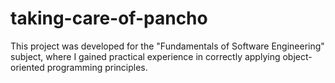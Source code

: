 # taking-care-of-pancho
This project was developed for the "Fundamentals of Software Engineering" subject, where I gained practical experience in correctly applying object-oriented programming principles.
